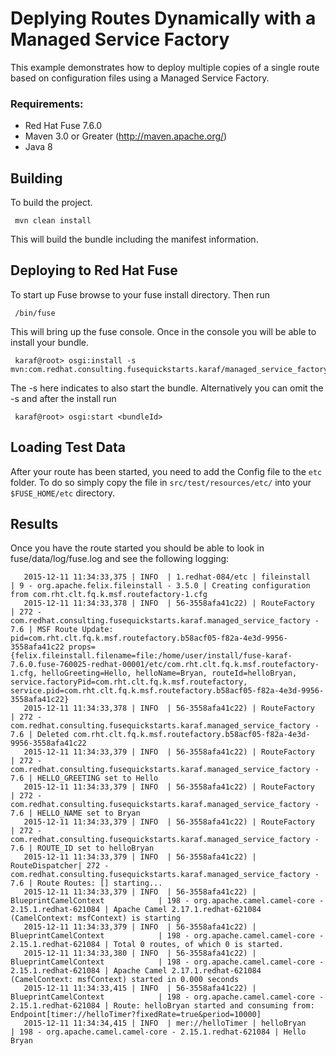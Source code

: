 Deplying Routes Dynamically with a Managed Service Factory
====================================
This example demonstrates how to deploy multiple copies of a single route based on configuration files using a Managed Service Factory.

### Requirements:
 * Red Hat Fuse 7.6.0
 * Maven 3.0 or Greater (http://maven.apache.org/)
 * Java 8

Building
-----------------------
To build the project.

     mvn clean install

This will build the bundle including the manifest information.

Deploying to Red Hat Fuse
-----------------------

To start up Fuse browse to your fuse install directory. Then run

     /bin/fuse

This will bring up the fuse console. Once in the console you will be able to install your bundle.

     karaf@root> osgi:install -s mvn:com.redhat.consulting.fusequickstarts.karaf/managed_service_factory

 The -s here indicates to also start the bundle.  Alternatively you can omit the -s and after the install run

     karaf@root> osgi:start <bundleId>

Loading Test Data
-----------------------
After your route has been started, you need to add the Config file to the `etc` folder. To do so simply copy the file in `src/test/resources/etc/` into your `$FUSE_HOME/etc` directory.

Results
-----------------------
Once you have the route started you should be able to look in fuse/data/log/fuse.log and see the following logging:

       2015-12-11 11:34:33,375 | INFO  | 1.redhat-084/etc | fileinstall    | 9 - org.apache.felix.fileinstall - 3.5.0 | Creating configuration from com.rht.clt.fq.k.msf.routefactory-1.cfg
       2015-12-11 11:34:33,378 | INFO  | 56-3558afa41c22) | RouteFactory   | 272 - com.redhat.consulting.fusequickstarts.karaf.managed_service_factory - 7.6 | MSF Route Update: pid=com.rht.clt.fq.k.msf.routefactory.b58acf05-f82a-4e3d-9956-3558afa41c22 props={felix.fileinstall.filename=file:/home/user/install/fuse-karaf-7.6.0.fuse-760025-redhat-00001/etc/com.rht.clt.fq.k.msf.routefactory-1.cfg, helloGreeting=Hello, helloName=Bryan, routeId=helloBryan, service.factoryPid=com.rht.clt.fq.k.msf.routefactory, service.pid=com.rht.clt.fq.k.msf.routefactory.b58acf05-f82a-4e3d-9956-3558afa41c22}
       2015-12-11 11:34:33,378 | INFO  | 56-3558afa41c22) | RouteFactory   | 272 - com.redhat.consulting.fusequickstarts.karaf.managed_service_factory - 7.6 | Deleted com.rht.clt.fq.k.msf.routefactory.b58acf05-f82a-4e3d-9956-3558afa41c22
       2015-12-11 11:34:33,379 | INFO  | 56-3558afa41c22) | RouteFactory   | 272 - com.redhat.consulting.fusequickstarts.karaf.managed_service_factory - 7.6 | HELLO_GREETING set to Hello
       2015-12-11 11:34:33,379 | INFO  | 56-3558afa41c22) | RouteFactory   | 272 - com.redhat.consulting.fusequickstarts.karaf.managed_service_factory - 7.6 | HELLO_NAME set to Bryan
       2015-12-11 11:34:33,379 | INFO  | 56-3558afa41c22) | RouteFactory   | 272 - com.redhat.consulting.fusequickstarts.karaf.managed_service_factory - 7.6 | ROUTE_ID set to helloBryan
       2015-12-11 11:34:33,379 | INFO  | 56-3558afa41c22) | RouteDispatcher| 272 - com.redhat.consulting.fusequickstarts.karaf.managed_service_factory - 7.6 | Route Routes: [] starting...
       2015-12-11 11:34:33,379 | INFO  | 56-3558afa41c22) | BlueprintCamelContext            | 198 - org.apache.camel.camel-core - 2.15.1.redhat-621084 | Apache Camel 2.17.1.redhat-621084 (CamelContext: msfContext) is starting
       2015-12-11 11:34:33,379 | INFO  | 56-3558afa41c22) | BlueprintCamelContext            | 198 - org.apache.camel.camel-core - 2.15.1.redhat-621084 | Total 0 routes, of which 0 is started.
       2015-12-11 11:34:33,380 | INFO  | 56-3558afa41c22) | BlueprintCamelContext            | 198 - org.apache.camel.camel-core - 2.15.1.redhat-621084 | Apache Camel 2.17.1.redhat-621084 (CamelContext: msfContext) started in 0.000 seconds
       2015-12-11 11:34:33,415 | INFO  | 56-3558afa41c22) | BlueprintCamelContext            | 198 - org.apache.camel.camel-core - 2.15.1.redhat-621084 | Route: helloBryan started and consuming from: Endpoint[timer://helloTimer?fixedRate=true&period=10000]
       2015-12-11 11:34:34,415 | INFO  | mer://helloTimer | helloBryan     | 198 - org.apache.camel.camel-core - 2.15.1.redhat-621084 | Hello Bryan
